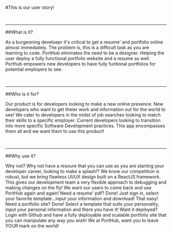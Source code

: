 #This is our user story!

<br>
<hr>

##What is it?

<p> As a burgeoning develoepr it's critical to get a resume' and portfolio online almost immediately. The 
problem is, this is a difficult task as you are learning to code. PortHub eliminates the need to be a designer.
Helping the user deploy a fully functional portfolio website and a resume as well. Porthub empowers new developers
to have fully funtional portfolios for potential employers to see.</p>

<br>
<hr>

##Who is it for?

<p> Our product is for developers looking to make a new online presence. New developers who want to get theier work and information
out for the world to see! We cater to developers in the midst of job searches looking to match their skills to a specific employer.
Current developers looking to transition into more specific Software Development practices. This app encompasses them all and we want
them to use this product!</p>

<br>
<hr>

##Why use it?

<p>Why not? Why not have a resoure that you can use as you are starting your developer career, looking to make a splash!? We know our competition is
robust, but we bring flawless UI/UX design built on a ReactJS framework. This gives our development team a very flexible approach to debugging and making
changes on the fly! We want our users to come back and use PortHub again and again! Need a resume' pdf? Done! Just sign in, select your favorite template...input 
your information and download! That easy! Need a portfolio site? Done! Select a template that suits your personality, input your personal information and there you 
have it! Want it deployed? Login with Github and have a fully deployable and scalable portfolio site that you can manipulate any way you wish! We at PortHub, want you
to leave YOUR mark on the world! </p>

